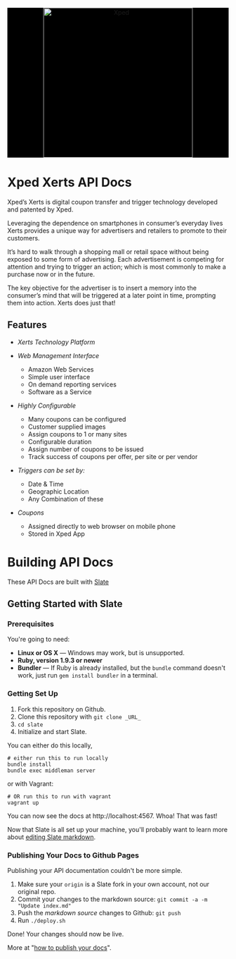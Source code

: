 <p align="center" style="background-color: black;"><img src="http://xped-corporation.github.io/xerts-docs/images/logo.png" alt="Xped" width="340"></p>

# Xped Xerts API Docs

Xped’s Xerts is digital coupon transfer and trigger technology developed and patented by Xped.  

Leveraging the dependence on smartphones in consumer’s everyday lives Xerts provides a unique way for advertisers and retailers to promote to their customers.

It’s hard to walk through a shopping mall or retail space without being exposed to some form of advertising. 
Each advertisement is competing for attention and trying to trigger an action; which is most commonly to make a purchase now or in the future.


The key objective for the advertiser is to insert a memory into the consumer’s mind that will be triggered at a later point in time, prompting them into action.  Xerts does just that!


## Features

* *Xerts Technology Platform*

* *Web Management Interface*
  * Amazon Web Services
  * Simple user interface
  * On demand reporting services
  * Software as a Service  
  
* *Highly Configurable*
  * Many coupons can be configured
  * Customer supplied images
  * Assign coupons to 1 or many sites
  * Configurable duration
  * Assign number of coupons to be issued
  * Track success of coupons per offer, per site or per vendor

* *Triggers can be set by:*
  * Date & Time
  * Geographic Location
  * Any Combination of these

* *Coupons*
  * Assigned directly to web browser on mobile phone
  * Stored in Xped App



# Building API Docs

These API Docs are built with [Slate](https://github.com/lord/slate)

## Getting Started with Slate

### Prerequisites

You're going to need:

 - **Linux or OS X** — Windows may work, but is unsupported.
 - **Ruby, version 1.9.3 or newer**
 - **Bundler** — If Ruby is already installed, but the `bundle` command doesn't work, just run `gem install bundler` in a terminal.

### Getting Set Up

1. Fork this repository on Github.
2. Clone this repository with `git clone _URL_`
3. `cd slate`
4. Initialize and start Slate. 

You can either do this locally, 
```shell
# either run this to run locally
bundle install
bundle exec middleman server
```
or with Vagrant:
```shell
# OR run this to run with vagrant
vagrant up
```

You can now see the docs at http://localhost:4567. Whoa! That was fast!

Now that Slate is all set up your machine, you'll probably want to learn more about [editing Slate markdown](https://github.com/tripit/slate/wiki/Markdown-Syntax).

### Publishing Your Docs to Github Pages

Publishing your API documentation couldn't be more simple.

 1. Make sure your `origin` is a Slate fork in your own account, not our original repo.
 1. Commit your changes to the markdown source: `git commit -a -m "Update index.md"`
 2. Push the *markdown source* changes to Github: `git push`
 3. Run `./deploy.sh`

Done! Your changes should now be live.

More at "[how to publish your docs](https://github.com/tripit/slate/wiki/Deploying-Slate)".
